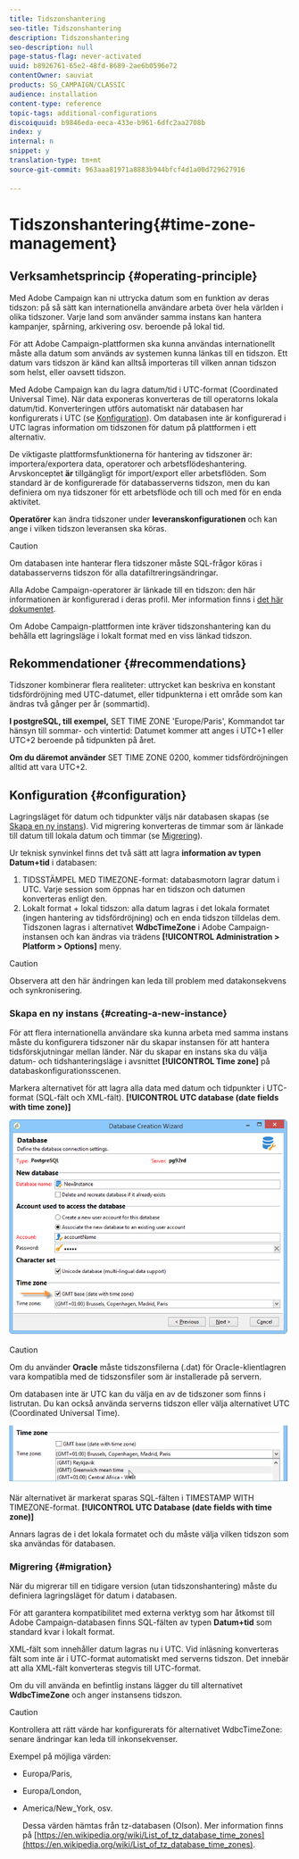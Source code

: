 ```yaml
---
title: Tidszonshantering
seo-title: Tidszonshantering
description: Tidszonshantering
seo-description: null
page-status-flag: never-activated
uuid: b8926761-65e2-48fd-8689-2ae6b0596e72
contentOwner: sauviat
products: SG_CAMPAIGN/CLASSIC
audience: installation
content-type: reference
topic-tags: additional-configurations
discoiquuid: b9846eda-eeca-433e-b961-6dfc2aa2708b
index: y
internal: n
snippet: y
translation-type: tm+mt
source-git-commit: 963aaa81971a8883b944bfcf4d1a00d729627916

---
```



# Tidszonshantering{#time-zone-management}

## Verksamhetsprincip {#operating-principle}

Med Adobe Campaign kan ni uttrycka datum som en funktion av deras tidszon: på så sätt kan internationella användare arbeta över hela världen i olika tidszoner. Varje land som använder samma instans kan hantera kampanjer, spårning, arkivering osv. beroende på lokal tid.

För att Adobe Campaign-plattformen ska kunna användas internationellt måste alla datum som används av systemen kunna länkas till en tidszon. Ett datum vars tidszon är känd kan alltså importeras till vilken annan tidszon som helst, eller oavsett tidszon.

Med Adobe Campaign kan du lagra datum/tid i UTC-format (Coordinated Universal Time). När data exponeras konverteras de till operatorns lokala datum/tid. Konverteringen utförs automatiskt när databasen har konfigurerats i UTC (se [Konfiguration](#configuration)). Om databasen inte är konfigurerad i UTC lagras information om tidszonen för datum på plattformen i ett alternativ.

De viktigaste plattformsfunktionerna för hantering av tidszoner är: importera/exportera data, operatorer och arbetsflödeshantering. Arvskonceptet **är** tillgängligt för import/export eller arbetsflöden. Som standard är de konfigurerade för databasserverns tidszon, men du kan definiera om nya tidszoner för ett arbetsflöde och till och med för en enda aktivitet.

**Operatörer** kan ändra tidszoner under **leveranskonfigurationen** och kan ange i vilken tidszon leveransen ska köras.

>[!CAUTION]
>
>Om databasen inte hanterar flera tidszoner måste SQL-frågor köras i databasserverns tidszon för alla datafiltreringsändringar.

Alla Adobe Campaign-operatorer är länkade till en tidszon: den här informationen är konfigurerad i deras profil. Mer information finns i [det här dokumentet](../../platform/using/access-management.md).

Om Adobe Campaign-plattformen inte kräver tidszonshantering kan du behålla ett lagringsläge i lokalt format med en viss länkad tidszon.

## Rekommendationer {#recommendations}

Tidszoner kombinerar flera realiteter: uttrycket kan beskriva en konstant tidsfördröjning med UTC-datumet, eller tidpunkterna i ett område som kan ändras två gånger per år (sommartid).

**I postgreSQL, till exempel,** SET TIME ZONE &#39;Europe/Paris&#39;, Kommandot tar hänsyn till sommar- och vintertid: Datumet kommer att anges i UTC+1 eller UTC+2 beroende på tidpunkten på året.

**Om du däremot använder** SET TIME ZONE 0200, kommer tidsfördröjningen alltid att vara UTC+2.

## Konfiguration {#configuration}

Lagringsläget för datum och tidpunkter väljs när databasen skapas (se [Skapa en ny instans](#creating-a-new-instance)). Vid migrering konverteras de timmar som är länkade till datum till lokala datum och timmar (se [Migrering](#migration)).

Ur teknisk synvinkel finns det två sätt att lagra **information av typen Datum+tid** i databasen:

1. TIDSSTÄMPEL MED TIMEZONE-format: databasmotorn lagrar datum i UTC. Varje session som öppnas har en tidszon och datumen konverteras enligt den.
1. Lokalt format + lokal tidszon: alla datum lagras i det lokala formatet (ingen hantering av tidsfördröjning) och en enda tidszon tilldelas dem. Tidszonen lagras i alternativet **WdbcTimeZone** i Adobe Campaign-instansen och kan ändras via trädens **[!UICONTROL Administration > Platform > Options]** meny.

>[!CAUTION]
>
>Observera att den här ändringen kan leda till problem med datakonsekvens och synkronisering.

### Skapa en ny instans {#creating-a-new-instance}

För att flera internationella användare ska kunna arbeta med samma instans måste du konfigurera tidszoner när du skapar instansen för att hantera tidsförskjutningar mellan länder. När du skapar en instans ska du välja datum- och tidshanteringsläge i avsnittet **[!UICONTROL Time zone]** på databaskonfigurationsscenen.

Markera alternativet för att lagra alla data med datum och tidpunkter i UTC-format (SQL-fält och XML-fält). **[!UICONTROL UTC database (date fields with time zone)]**

![](assets/install_wz_select_utc_option.png)

>[!CAUTION]
>
>Om du använder **Oracle** måste tidszonsfilerna (.dat) för Oracle-klientlagren vara kompatibla med de tidszonsfiler som är installerade på servern.

Om databasen inte är UTC kan du välja en av de tidszoner som finns i listrutan. Du kan också använda serverns tidszon eller välja alternativet UTC (Coordinated Universal Time).

![](assets/install_wz_unselect_utc_option.png)

När alternativet är markerat sparas SQL-fälten i TIMESTAMP WITH TIMEZONE-format. **[!UICONTROL UTC Database (date fields with time zone)]**

Annars lagras de i det lokala formatet och du måste välja vilken tidszon som ska användas för databasen.

### Migrering {#migration}

När du migrerar till en tidigare version (utan tidszonshantering) måste du definiera lagringsläget för datum i databasen.

För att garantera kompatibilitet med externa verktyg som har åtkomst till Adobe Campaign-databasen finns SQL-fälten av typen **Datum+tid** som standard kvar i lokalt format.

XML-fält som innehåller datum lagras nu i UTC. Vid inläsning konverteras fält som inte är i UTC-format automatiskt med serverns tidszon. Det innebär att alla XML-fält konverteras stegvis till UTC-format.

Om du vill använda en befintlig instans lägger du till alternativet **WdbcTimeZone** och anger instansens tidszon.

>[!CAUTION]
>
>Kontrollera att rätt värde har konfigurerats för alternativet WdbcTimeZone: senare ändringar kan leda till inkonsekvenser.

Exempel på möjliga värden:

* Europa/Paris,
* Europa/London,
* America/New_York, osv.

   Dessa värden hämtas från tz-databasen (Olson). Mer information finns på [https://en.wikipedia.org/wiki/List_of_tz_database_time_zones](https://en.wikipedia.org/wiki/List_of_tz_database_time_zones).

